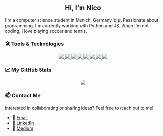 <div align="center">
  <h2>Hi, I'm Nico</h2>
</div>

I'm a computer science student in Munich, Germany 🇩🇪. Passionate about programming. I'm currently working with Python and JS. When I'm not coding, I love playing soccer and tennis.

### 🛠️ Tools & Technologies
<div align="center">
  <!-- React -->
  <a href="https://reactjs.org">
    <img src="https://img.shields.io/badge/React-61DAFB?style=for-the-badge&labelColor=20232A&logoColor=61DAFB&logo=react"> 
  </a>
  <!-- Sass -->
  <a href="https://sass-lang.com">
    <img src="https://img.shields.io/badge/Sass-CC6699?style=for-the-badge&labelColor=be3f80&logoColor=ffffff&logo=sass"> 
  </a>
  <!-- Python -->
  <a href="https://www.python.org"> 
    <img src="https://img.shields.io/badge/Python-3776AB?style=for-the-badge&labelColor=FFD43B&logoColor=3776AB&logo=python">
  </a>
  <!-- JavaScript -->
  <a href="https://en.wikipedia.org/wiki/JavaScript">
    <img src="https://img.shields.io/badge/JavaScript-F7DF1E?style=for-the-badge&labelColor=ffffff&logoColor=F7DF1E&logo=javascript">
  </a>
  <!-- Angular -->
  <a href="https://angular.io">
    <img src="https://img.shields.io/badge/Angular-DD0031?style=for-the-badge&labelColor=ffffff&logoColor=DD0031&logo=angular">
  </a>
  <!-- Next.js -->
  <a href="https://nextjs.org">
    <img src="https://img.shields.io/badge/Next.js-ffffff?style=for-the-badge&labelColor=ffffff&logoColor=000000&logo=next-dot-js">
  </a>
  <!-- Docker -->
  <a href="https://www.docker.com">
    <img src="https://img.shields.io/badge/Docker-2496ED?style=for-the-badge&labelColor=369cee&logoColor=ffffff&logo=docker">
  </a>
  <!-- Auth0 -->
  <a href="https://auth0.com/">
    <img src="https://img.shields.io/badge/Auth0-EB5424?style=for-the-badge&labelColor=000000&logoColor=EB5424&logo=auth0">
  </a>
</div>

### 📈 My GitHub Stats

<div align="center">
  <!--
  <a href="https://leetcode.com/nicolas_fliegel/">
    <img src="https://leetcard.jacoblin.cool/nicolas_fliegel?theme=light&font=Sunflower" />
  </a>
  -->
  
  <a href="https://github.com/Nico4899">
    <img src="https://github-readme-stats.vercel.app/api/top-langs/?username=Nico4899" />
  </a>
</div>

### 📫 Contact Me

Interested in collaborating or sharing ideas? Feel free to reach out to me!

- 📧 [Email](mailto:ubncr@student.kit.edu)
- 💼 [LinkedIn](https://www.linkedin.com/in/nicolas-fliegel/)
- 📝 [Medium](https://medium.com/@nico.fliegel)

